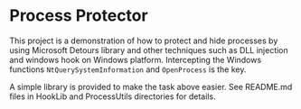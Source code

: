 # Process Protector

This project is a demonstration of how to protect and hide processes by using Microsoft Detours library and other techniques such as DLL injection and windows hook on Windows platform. Intercepting the Windows functions ```NtQuerySystemInformation``` and ```OpenProcess``` is the key.

A simple library is provided to make the task above easier. See README.md files in HookLib and ProcessUtils directories for details.